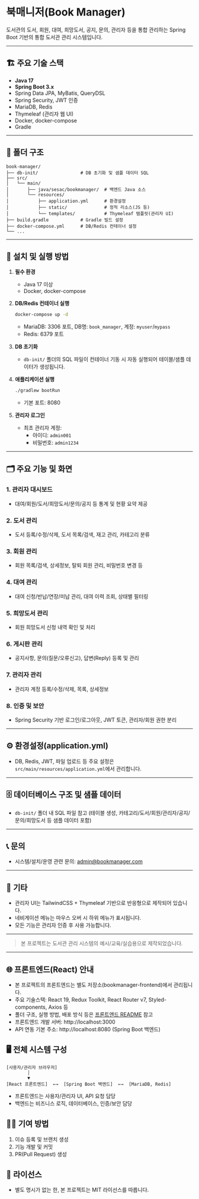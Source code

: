 # 북매니저(Book Manager)

도서관의 도서, 회원, 대여, 희망도서, 공지, 문의, 관리자 등을 통합 관리하는 Spring Boot 기반의 통합 도서관 관리 시스템입니다.

---

## 🏗️ 주요 기술 스택
- **Java 17**
- **Spring Boot 3.x**
- Spring Data JPA, MyBatis, QueryDSL
- Spring Security, JWT 인증
- MariaDB, Redis
- Thymeleaf (관리자 웹 UI)
- Docker, docker-compose
- Gradle

---

## 📁 폴더 구조

```
book-manager/
├── db-init/                # DB 초기화 및 샘플 데이터 SQL
├── src/
│   └── main/
│       ├── java/sesac/bookmanager/  # 백엔드 Java 소스
│       └── resources/
│           ├── application.yml      # 환경설정
│           ├── static/              # 정적 리소스(JS 등)
│           └── templates/           # Thymeleaf 템플릿(관리자 UI)
├── build.gradle            # Gradle 빌드 설정
├── docker-compose.yml      # DB/Redis 컨테이너 설정
└── ...
```

---

## 🚀 설치 및 실행 방법

1. **필수 환경**
   - Java 17 이상
   - Docker, docker-compose

2. **DB/Redis 컨테이너 실행**
   ```bash
   docker-compose up -d
   ```
   - MariaDB: 3306 포트, DB명: `book_manager`, 계정: `myuser`/`mypass`
   - Redis: 6379 포트

3. **DB 초기화**
   - `db-init/` 폴더의 SQL 파일이 컨테이너 기동 시 자동 실행되어 테이블/샘플 데이터가 생성됩니다.

4. **애플리케이션 실행**
   ```bash
   ./gradlew bootRun
   ```
   - 기본 포트: 8080

5. **관리자 로그인**
   - 최초 관리자 계정:  
     - 아이디: `admin001`  
     - 비밀번호: `admin1234`

---

## 🗂️ 주요 기능 및 화면

### 1. 관리자 대시보드
- 대여/회원/도서/희망도서/문의/공지 등 통계 및 현황 요약 제공

### 2. 도서 관리
- 도서 등록/수정/삭제, 도서 목록/검색, 재고 관리, 카테고리 분류

### 3. 회원 관리
- 회원 목록/검색, 상세정보, 탈퇴 회원 관리, 비밀번호 변경 등

### 4. 대여 관리
- 대여 신청/반납/연장/미납 관리, 대여 이력 조회, 상태별 필터링

### 5. 희망도서 관리
- 회원 희망도서 신청 내역 확인 및 처리

### 6. 게시판 관리
- 공지사항, 문의(질문/오류신고), 답변(Reply) 등록 및 관리

### 7. 관리자 관리
- 관리자 계정 등록/수정/삭제, 목록, 상세정보

### 8. 인증 및 보안
- Spring Security 기반 로그인/로그아웃, JWT 토큰, 관리자/회원 권한 분리

---

## ⚙️ 환경설정(application.yml)
- DB, Redis, JWT, 파일 업로드 등 주요 설정은 `src/main/resources/application.yml`에서 관리합니다.

---

## 🗄️ 데이터베이스 구조 및 샘플 데이터
- `db-init/` 폴더 내 SQL 파일 참고 (테이블 생성, 카테고리/도서/회원/관리자/공지/문의/희망도서 등 샘플 데이터 포함)

---

## 📞 문의
- 시스템/설치/운영 관련 문의: admin@bookmanager.com

---

## 📝 기타
- 관리자 UI는 TailwindCSS + Thymeleaf 기반으로 반응형으로 제작되어 있습니다.
- 네비게이션 메뉴는 마우스 오버 시 하위 메뉴가 표시됩니다.
- 모든 기능은 관리자 인증 후 사용 가능합니다.

---

> 본 프로젝트는 도서관 관리 시스템의 예시/교육/실습용으로 제작되었습니다. 

---

## 🌐 프론트엔드(React) 안내

- 본 프로젝트의 프론트엔드는 별도 저장소(bookmanager-frontend)에서 관리됩니다.
- 주요 기술스택: React 19, Redux Toolkit, React Router v7, Styled-components, Axios 등
- 폴더 구조, 실행 방법, 배포 방식 등은 [프론트엔드 README](https://github.com/mhoo999/book-manager-frontend) 참고
- 프론트엔드 개발 서버: http://localhost:3000
- API 연동 기본 주소: http://localhost:8080 (Spring Boot 백엔드)

## 🖥️ 전체 시스템 구성

```
[사용자/관리자 브라우저]
        │
        ▼
[React 프론트엔드]  ←→  [Spring Boot 백엔드]  ←→  [MariaDB, Redis]
```

- 프론트엔드는 사용자/관리자 UI, API 요청 담당
- 백엔드는 비즈니스 로직, 데이터베이스, 인증/보안 담당

## 🧑‍💻 기여 방법

1. 이슈 등록 및 브랜치 생성
2. 기능 개발 및 커밋
3. PR(Pull Request) 생성

## 🪪 라이선스

- 별도 명시가 없는 한, 본 프로젝트는 MIT 라이선스를 따릅니다. 
